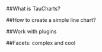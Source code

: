 ##What is TauCharts?

##How to create a simple line chart?

##Work with plugins

##Facets: complex and cool
